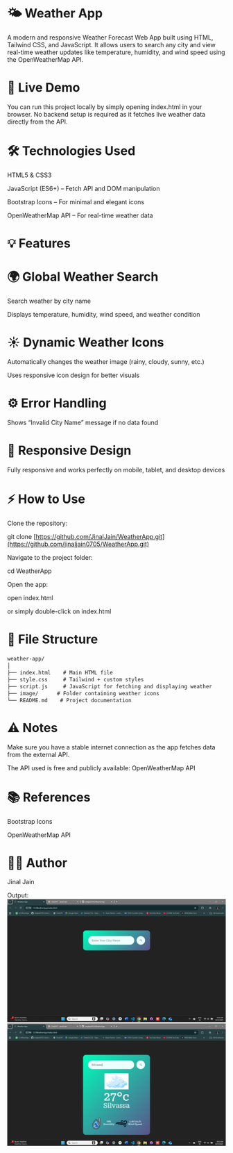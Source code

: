 # 🌤️ Weather App

A modern and responsive Weather Forecast Web App built using HTML, Tailwind CSS, and JavaScript.
It allows users to search any city and view real-time weather updates like temperature, humidity, and wind speed using the OpenWeatherMap API.

# 🔗 Live Demo

You can run this project locally by simply opening index.html in your browser.
No backend setup is required as it fetches live weather data directly from the API.

# 🛠️ Technologies Used

HTML5 & CSS3

JavaScript (ES6+) – Fetch API and DOM manipulation

Bootstrap Icons – For minimal and elegant icons

OpenWeatherMap API – For real-time weather data

# 💡 Features

# 🌍 Global Weather Search

Search weather by city name

Displays temperature, humidity, wind speed, and weather condition

# ☀️ Dynamic Weather Icons

Automatically changes the weather image (rainy, cloudy, sunny, etc.)

Uses responsive icon design for better visuals

# ⚙️ Error Handling

Shows “Invalid City Name” message if no data found

# 📱 Responsive Design

Fully responsive and works perfectly on mobile, tablet, and desktop devices

# ⚡ How to Use

Clone the repository:

git clone [https://github.com/JinalJain/WeatherApp.git](https://github.com/jinaljain0705/WeatherApp.git)

Navigate to the project folder:

cd WeatherApp

Open the app:

open index.html

or simply double-click on index.html

# 🔧 File Structure

```
weather-app/
│
├── index.html    # Main HTML file
├── style.css     # Tailwind + custom styles
├── script.js     # JavaScript for fetching and displaying weather
├── image/      # Folder containing weather icons
└── README.md    # Project documentation
```

# ⚠️ Notes

Make sure you have a stable internet connection as the app fetches data from the external API.

The API used is free and publicly available: OpenWeatherMap API

# 📚 References

Bootstrap Icons

OpenWeatherMap API

# 👩‍💻 Author

Jinal Jain

Output:
![weatherApp](https://github.com/jinaljain0705/WeatherApp/blob/main/Output/weatherApp.png)
![weatherView](https://github.com/jinaljain0705/WeatherApp/blob/main/Output/weatherView.png)
